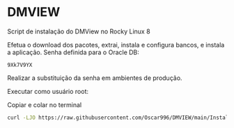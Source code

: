 # DMVIEW
Script de instalação do DMView no Rocky Linux 8

Efetua o download dos pacotes, extrai, instala e configura bancos, e instala a aplicação.
Senha definida para o Oracle DB:

```
9Xk7V9YX
```
Realizar a substituição da senha em ambientes de produção.

Executar como usuário root:

Copiar e colar no terminal

```bash
curl -LJO https://raw.githubusercontent.com/Oscar996/DMVIEW/main/Instalacao%20DMView.sh && chmod +x Instalacao%20DMView.sh && time ./Instalacao%20DMView.sh
```
